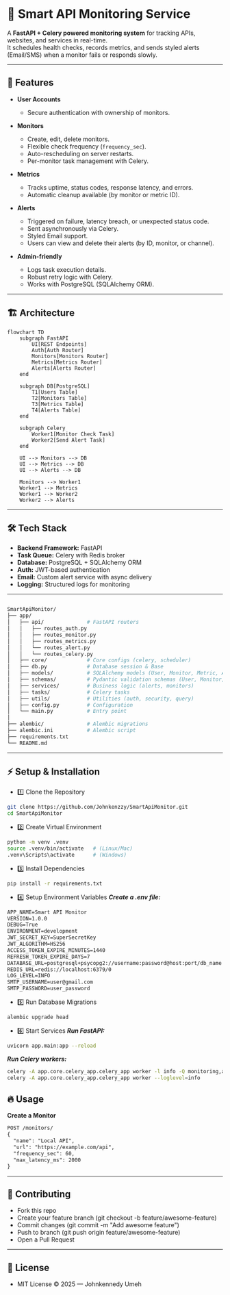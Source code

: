 # 📡 Smart API Monitoring Service

A **FastAPI + Celery powered monitoring system** for tracking APIs, websites, and services in real-time.  
It schedules health checks, records metrics, and sends styled alerts (Email/SMS) when a monitor fails or responds slowly.

---

## 🚀 Features

- **User Accounts**
  - Secure authentication with ownership of monitors.

- **Monitors**
  - Create, edit, delete monitors.
  - Flexible check frequency (`frequency_sec`).
  - Auto-rescheduling on server restarts.
  - Per-monitor task management with Celery.

- **Metrics**
  - Tracks uptime, status codes, response latency, and errors.
  - Automatic cleanup available (by monitor or metric ID).

- **Alerts**
  - Triggered on failure, latency breach, or unexpected status code.
  - Sent asynchronously via Celery.
  - Styled Email support.
  - Users can view and delete their alerts (by ID, monitor, or channel).

- **Admin-friendly**
  - Logs task execution details.
  - Robust retry logic with Celery.
  - Works with PostgreSQL (SQLAlchemy ORM).

---

## 🏗️ Architecture

```mermaid
flowchart TD
    subgraph FastAPI
        UI[REST Endpoints]
        Auth[Auth Router]
        Monitors[Monitors Router]
        Metrics[Metrics Router]
        Alerts[Alerts Router]
    end

    subgraph DB[PostgreSQL]
        T1[Users Table]
        T2[Monitors Table]
        T3[Metrics Table]
        T4[Alerts Table]
    end

    subgraph Celery
        Worker1[Monitor Check Task]
        Worker2[Send Alert Task]
    end

    UI --> Monitors --> DB
    UI --> Metrics --> DB
    UI --> Alerts --> DB

    Monitors --> Worker1
    Worker1 --> Metrics
    Worker1 --> Worker2
    Worker2 --> Alerts
```

---

## 🛠️ Tech Stack

- **Backend Framework:** FastAPI
- **Task Queue:** Celery with Redis broker
- **Database:** PostgreSQL + SQLAlchemy ORM
- **Auth:** JWT-based authentication
- **Email:** Custom alert service with async delivery
- **Logging:** Structured logs for monitoring

---

```bash

SmartApiMonitor/
├── app/
│   ├── api/              # FastAPI routers
│   │   ├── routes_auth.py
│   │   ├── routes_monitor.py
│   │   ├── routes_metrics.py
│   │   └── routes_alert.py
│   │   └── routes_celery.py
│   ├── core/             # Core configs (celery, scheduler)
│   ├── db.py             # Database session & Base
│   ├── models/           # SQLAlchemy models (User, Monitor, Metric, Alert)
│   ├── schemas/          # Pydantic validation schemas (User, Monitor, Metric, Alert)
│   ├── services/         # Business logic (alerts, monitors)
│   ├── tasks/            # Celery tasks
│   ├── utils/            # Utilities (auth, security, query)
│   ├── config.py         # Configuration
│   └── main.py           # Entry point
│
├── alembic/              # Alembic migrations
├── alembic.ini           # Alembic script
├── requirements.txt
└── README.md

```

---

## ⚡ Setup & Installation

- 1️⃣ Clone the Repository
```bash
git clone https://github.com/Johnkenzzy/SmartApiMonitor.git
cd SmartApiMonitor
```

- 2️⃣ Create Virtual Environment
```bash
python -m venv .venv
source .venv/bin/activate   # (Linux/Mac)
.venv\Scripts\activate      # (Windows)
```

- 3️⃣ Install Dependencies
```bash
pip install -r requirements.txt
```

- 4️⃣ Setup Environment Variables
***Create a .env file:***
```txt
APP_NAME=Smart API Monitor
VERSION=1.0.0
DEBUG=True
ENVIRONMENT=development
JWT_SECRET_KEY=SuperSecretKey
JWT_ALGORITHM=HS256
ACCESS_TOKEN_EXPIRE_MINUTES=1440
REFRESH_TOKEN_EXPIRE_DAYS=7
DATABASE_URL=postgresql+psycopg2://username:password@host:port/db_name
REDIS_URL=redis://localhost:6379/0
LOG_LEVEL=INFO
SMTP_USERNAME=user@gmail.com
SMTP_PASSWORD=user_password
```


- 5️⃣ Run Database Migrations
```bash
alembic upgrade head
```

- 6️⃣ Start Services
***Run FastAPI:***
```bash
uvicorn app.main:app --reload
```
***Run Celery workers:***
```bash
celery -A app.core.celery_app.celery_app worker -l info -Q monitoring,alerts
celery -A app.core.celery_app.celery_app worker --loglevel=info
```

## 🔥 Usage

**Create a Monitor**
```txt
POST /monitors/
{
  "name": "Local API",
  "url": "https://example.com/api",
  "frequency_sec": 60,
  "max_latency_ms": 2000
}
```

---

## 🤝 Contributing

- Fork this repo
- Create your feature branch (git checkout -b feature/awesome-feature)
- Commit changes (git commit -m "Add awesome feature")
- Push to branch (git push origin feature/awesome-feature)
- Open a Pull Request

---

## 📜 License

- MIT License © 2025 — Johnkennedy Umeh
